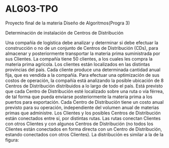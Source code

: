 # ALGO3-TPO
Proyecto final de la materia Diseño de Algoritmos(Progra 3)


Determinación de instalación de Centros de Distribución

Una compañía de logística debe analizar y determinar si debe efectuar la construcción o no de un
conjunto de Centros de Distribución (CDs), para almacenar y posteriormente transportar la materia
prima suministrada por sus Clientes.
La compañía tiene 50 clientes, a los cuales les compra la materia prima agrícola. Los clientes están
localizados en las distintas provincias del país. Cada cliente produce una determinada cantidad anual
fija, que es vendida a la compañía.
Para efectuar una optimización de sus costos de operación, la compañía está analizando la posible
ubicación de 8 Centros de Distribución distribuidos a lo largo de todo el país. Está previsto que cada
Centro de Distribución esté localizado sobre una ruta o vía férrea, de tal forma que pueda enviarse
posteriormente la materia prima a los puertos para exportación. Cada Centro de Distribución tiene
un costo anual previsto para su operación, independiente del volumen anual de materias primas que
administre.
Los Clientes y los posibles Centros de Distribución están conectados entre sí, por distintas rutas.
Las rutas conectan Clientes con otros Clientes y con algunos Centros de Distribución (no todos los
Clientes están conectados en forma directa con un Centro de Distribución, estando conectados con
otros Clientes). La distribución es similar a la de la figura:
